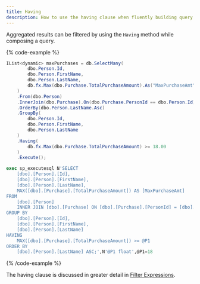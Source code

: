 ```yaml
---
title: Having
description: How to use the having clause when fluently building query expressions.
---
```


Aggregated results can be filtered by using the `Having` method while composing a query.

{% code-example %}
```csharp
IList<dynamic> maxPurchases = db.SelectMany(
        dbo.Person.Id,
        dbo.Person.FirstName, 
        dbo.Person.LastName,
        db.fx.Max(dbo.Purchase.TotalPurchaseAmount).As("MaxPurchaseAmt")
    )
    .From(dbo.Person)
    .InnerJoin(dbo.Purchase).On(dbo.Purchase.PersonId == dbo.Person.Id)
    .OrderBy(dbo.Person.LastName.Asc)
    .GroupBy(
        dbo.Person.Id, 
        dbo.Person.FirstName, 
        dbo.Person.LastName
    )
    .Having(
	    db.fx.Max(dbo.Purchase.TotalPurchaseAmount) >= 18.00
    )
    .Execute();
```
```sql
exec sp_executesql N'SELECT
    [dbo].[Person].[Id],
    [dbo].[Person].[FirstName],
    [dbo].[Person].[LastName],
    MAX([dbo].[Purchase].[TotalPurchaseAmount]) AS [MaxPurchaseAmt]
FROM
    [dbo].[Person]
    INNER JOIN [dbo].[Purchase] ON [dbo].[Purchase].[PersonId] = [dbo].[Person].[Id]
GROUP BY
    [dbo].[Person].[Id],
    [dbo].[Person].[FirstName],
    [dbo].[Person].[LastName]
HAVING
    MAX([dbo].[Purchase].[TotalPurchaseAmount]) >= @P1
ORDER BY
    [dbo].[Person].[LastName] ASC;',N'@P1 float',@P1=18
```
{% /code-example %}

The having clause is discussed in greater detail in [Filter Expressions](../../core-concepts/filters/filter-expressions).